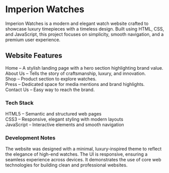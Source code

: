 # Imperion Watches
Imperion Watches is a modern and elegant watch website crafted to showcase luxury timepieces with a timeless design. Built using HTML, CSS, and JavaScript, this project focuses on simplicity, smooth navigation, and a premium user experience.  

## Website Features
Home – A stylish landing page with a hero section highlighting brand value.  
About Us – Tells the story of craftsmanship, luxury, and innovation.  
Shop – Product section to explore watches.  
Press – Dedicated space for media mentions and brand highlights.  
Contact Us – Easy way to reach the brand.  

### Tech Stack   
HTML5 – Semantic and structured web pages  
CSS3 – Responsive, elegant styling with modern layouts  
JavaScript – Interactive elements and smooth navigation  

### Development Notes  
The website was designed with a minimal, luxury-inspired theme to reflect the elegance of high-end watches. The UI is responsive, ensuring a seamless experience across devices. It demonstrates the use of core web technologies for building clean and professional websites.  
 
